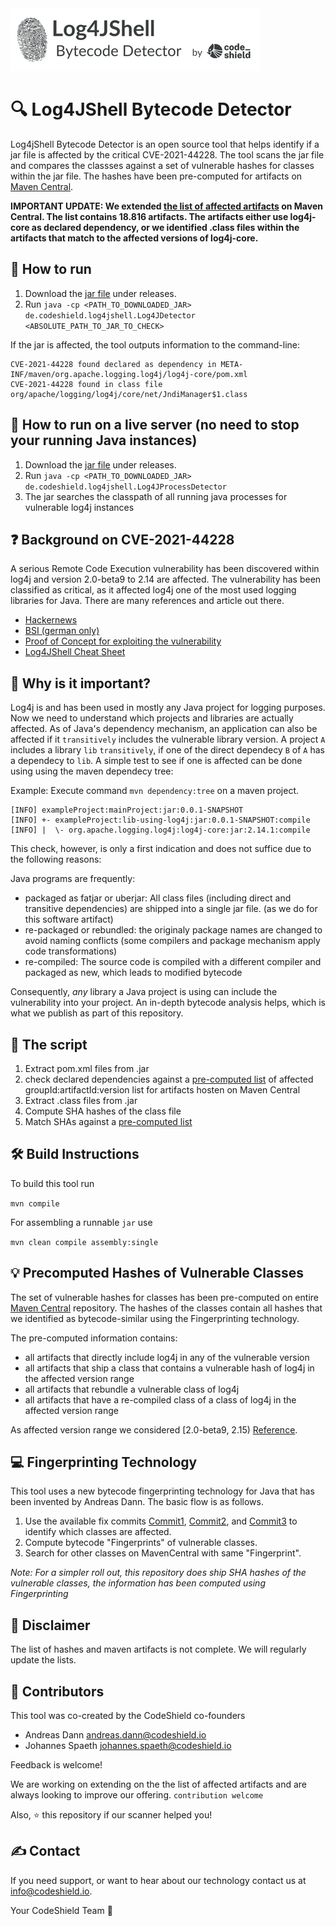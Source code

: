 <img src="logo.png" width="400">

# 🔍 Log4JShell Bytecode Detector

Log4jShell Bytecode Detector is an open source tool that helps identify if a jar file is affected by the critical CVE-2021-44228. The tool scans the jar file and compares the classses against a set of vulnerable hashes for classes within the jar file. The hashes have been pre-computed for artifacts on [Maven Central](https://mvnrepository.com/repos/central).

**IMPORTANT UPDATE: We extended [the list of affected artifacts](src/main/resources/VulnerableGavs.csv) on Maven Central. The list contains 18.816 artifacts. The artifacts either use log4j-core as declared dependency, or we identified .class files within the artifacts that match to the affected versions of log4j-core.**

## 📝 How to run

1. Download the [jar file](https://github.com/CodeShield-Security/Log4JShell-Bytecode-Detector/releases/download/v0.6.3/Log4JDetector-0.6.3-jar-with-dependencies.jar) under releases. 
2. Run `java -cp <PATH_TO_DOWNLOADED_JAR> de.codeshield.log4jshell.Log4JDetector <ABSOLUTE_PATH_TO_JAR_TO_CHECK>`


If the jar is affected, the tool outputs information to the command-line:

```
CVE-2021-44228 found declared as dependency in META-INF/maven/org.apache.logging.log4j/log4j-core/pom.xml
CVE-2021-44228 found in class file org/apache/logging/log4j/core/net/JndiManager$1.class
```

## 📝 How to run on a live server (no need to stop your running Java instances)

1. Download the [jar file](https://github.com/CodeShield-Security/Log4JShell-Bytecode-Detector/releases/download/v0.6.3/Log4JDetector-0.6.3-jar-with-dependencies.jar) under releases.
2. Run `java -cp <PATH_TO_DOWNLOADED_JAR> de.codeshield.log4jshell.Log4JProcessDetector`
3. The jar searches the classpath of all running java processes for vulnerable log4j instances


## ❓ Background on CVE-2021-44228

A serious Remote Code Execution vulnerability has been discovered within log4j and version 2.0-beta9 to 2.14 are affected. The vulnerability has been classified as critical, as it affected log4j one of the most used logging libraries for Java. There are many references and article out there.

* [Hackernews](https://thehackernews.com/2021/12/extremely-critical-log4j-vulnerability.html)
* [BSI (german only)](https://www.bsi.bund.de/SharedDocs/Cybersicherheitswarnungen/DE/2021/2021-549032-10F2.pdf?__blob=publicationFile&v=6)
* [Proof of Concept for exploiting the vulnerability](https://github.com/0x0021h/apache-log4j-rce)
* [Log4JShell Cheat Sheet](https://www.techsolvency.com/story-so-far/cve-2021-44228-log4j-log4shell/)

##  👀 Why is it important?

Log4j is and has been used in mostly any Java project for logging purposes. Now we need to understand which projects and libraries are actually affected. As of Java's dependency mechanism, an application can also be affected if it `transitively` includes the vulnerable library version. A project `A` includes a library `lib` `transitively`, if one of the direct dependecy `B` of `A` has a dependecy to `lib`. A simple test to see if one is affected can be done using using the maven dependecy tree:

Example: Execute command `mvn dependency:tree` on a maven project. 

```
[INFO] exampleProject:mainProject:jar:0.0.1-SNAPSHOT
[INFO] +- exampleProject:lib-using-log4j:jar:0.0.1-SNAPSHOT:compile
[INFO] |  \- org.apache.logging.log4j:log4j-core:jar:2.14.1:compile
```

This check, however, is only a first indication and does not suffice due to the following reasons: 

Java programs are frequently:
* packaged as fatjar or uberjar: All class files (including direct and transitive dependencies) are shipped into a single jar file. (as we do for this software artifact) 
* re-packaged or rebundled: the originaly package names are changed to avoid naming conflicts (some compilers and package mechanism apply code transformations)
* re-compiled: The source code is compiled with a different compiler and packaged as new, which leads to modified bytecode

Consequently, _*any*_ library a Java project is using can include the vulnerability into your project. An in-depth bytecode analysis helps, which is what we publish as part of this repository. 

## 📕 The script
1. Extract pom.xml files from .jar 
2. check declared dependencies against a [pre-computed list](src/main/resources/VulnerableGavs.csv) of affected groupId:artifactId:version list for artifacts hosten on Maven Central
3. Extract .class files from .jar
4. Compute SHA hashes of the class file
5. Match SHAs against a [pre-computed list](src/main/resources/VulnerableClassSHAs.csv)

## 🛠 Build Instructions

To build this tool run 

`mvn compile`

For assembling a runnable `jar` use

`mvn clean compile assembly:single`

## 💡 Precomputed Hashes of Vulnerable Classes

The set of vulnerable hashes for classes has been pre-computed on entire [Maven Central](https://mvnrepository.com/repos/central) repository. The hashes of the classes contain all hashes that we identified as bytecode-similar using the Fingerprinting technology.

The pre-computed information contains:

* all artifacts that directly include log4j in any of the vulnerable version
* all artifacts that ship a class that contains a vulnerable hash of log4j in the affected version range
* all artifacts that rebundle a vulnerable class of log4j 
* all artifacts that have a re-compiled class of a class of log4j in the affected version range

As affected version range we considered [2.0-beta9, 2.15) [Reference](https://logging.apache.org/log4j/2.x/security.html).

## 💻 Fingerprinting Technology
This tool uses a new bytecode fingerprinting technology for Java that has been invented by Andreas Dann. The basic flow is as follows. 
1. Use the available fix commits [Commit1](https://gitbox.apache.org/repos/asf?p=logging-log4j2.git;h=7fe72d6), [Commit2](https://gitbox.apache.org/repos/asf?p=logging-log4j2.git;h=d82b47c), and [Commit3](https://gitbox.apache.org/repos/asf?p=logging-log4j2.git;h=c77b3cb) to identify which classes are affected.
2. Compute bytecode "Fingerprints" of vulnerable classes.
3. Search for other classes on MavenCentral with same "Fingerprint".

*Note: For a simpler roll out, this repository does ship SHA hashes of the vulnerable classes, the information has been computed using Fingerprinting*

## 📌 Disclaimer

The list of hashes and maven artifacts is not complete. We will regularly update the lists.

## 📯 Contributors

This tool was co-created by the CodeShield co-founders

* Andreas Dann <andreas.dann@codeshield.io>
* Johannes Spaeth  <johannes.spaeth@codeshield.io> 

Feedback is welcome!

We are working on extending on the the list of affected artifacts and are always looking to improve our offering. `contribution welcome`

Also, ⭐️ this repository if our scanner helped you!

## ✍️ Contact

If you need support, or want to hear about our technology contact us at info@codeshield.io.

Your CodeShield Team 💚

